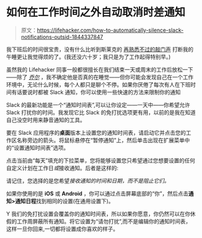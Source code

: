 # 如何在工作时间之外自动取消时差通知

> 原文：<https://lifehacker.com/how-to-automatically-silence-slack-notifications-outsid-1844337847>

我下班后的时间很宝贵，没有什么比听到斯莱克的 [再熟悉不过的敲门声](https://www.reddit.com/r/Slack/comments/diz6ww/what_is_the_notification_noise/) 打断我的午睡更让我觉得烦的了。(我还没六十岁；我只是为了工作起得特别早。)



虽然我的 Lifehacker 同事一般都很擅长在我们结束一天或周末的工作后放松一下——除了 [*乔尔*](https://skillet.lifehacker.com/give-ice-cream-a-caffeinated-kick-with-coffee-grounds-1844232307) ，我不确定他是否真的在睡觉——但你可能会发现自己在一个工作环境中，无论什么时候，每个人都只是聊个不停。如果你厌倦了每次有人在下班时间有话要说时都被 Slack 通知，你可以使用一些快速的方法来限制你的通知

Slack 的最新功能是一个“通知时间表”,可以让你设定——一天中——你希望允许 Slack 打扰你的时间。我发现它比 Slack 的免打扰选项更有用，以前的是我在知道自己没空时用来静音通知的工具。

要在 Slack 应用程序的**桌面**版本上设置您的通知时间表，请启动它并点击您的工作区名称旁边的箭头。将鼠标悬停在“暂停通知”上，然后单击出现在扩展菜单中的“设置通知时间表”选项。

点击当前由“每天”填充的下拉菜单，您将能够设置您只希望通过您想要设置的任何自定义计划在工作日*或*接收通知。后者是这样的:

请记住，您选择的是您希望*接收通知的时间和日期，而不是阻止它们。*

如果你使用的是 **iOS** 或 **Android** ，你可以通过点击屏幕底部的“你”，然后点击**通知>通知日程**找到相同的设置(在通用设置下)。

Y 我们的免打扰设置会覆盖你的通知时间表，所以如果你愿意，你仍然可以在你休假的工作周屏蔽所有通知。将它设置为“请勿打扰”,而不是编辑你的通知时间表，这样一旦你回来,一切都将设置成你喜欢的样子。